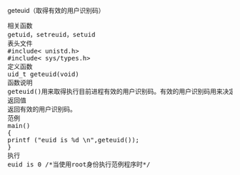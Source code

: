 geteuid（取得有效的用户识别码）
<pre>相关函数
getuid，setreuid，setuid
表头文件
#include< unistd.h>
#include< sys/types.h>
定义函数
uid_t geteuid(void)
函数说明
geteuid()用来取得执行目前进程有效的用户识别码。有效的用户识别码用来决定进程执行的权限，借由此改变此值，进程可以获得额外的权限。倘若执行文件的setID位已被设置，该文件执行时，其进程的euid值便会设成该文件所有者的uid。例如，执行文件/usr/bin/passwd的权限为-r-s--x--x，其s 位即为setID(SUID)位，而当任何用户在执行passwd 时其有效的用户识别码会被设成passwd 所有者的uid 值，即root的uid 值(0)。
返回值
返回有效的用户识别码。
范例
main()
{ 
printf ("euid is %d \n",geteuid());
}
执行
euid is 0 /*当使用root身份执行范例程序时*/</pre>